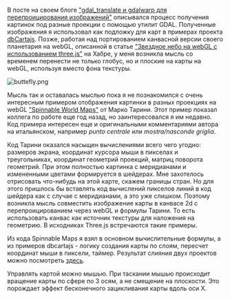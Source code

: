 <!--2015-05-19 19:42:54-->
В посте на своем блоге ["gdal_translate и gdalwarp для перепроицирования изображений"](http://egaxegax.appspot.com/guestbook/1122002) описывался процесс получения картинок под разные проекции с помощью утилит GDAL. Полученные изображения я использовал как подложку для карт в примерах проекта [dbCartajs](http://github.com/egaxegax/dbCartajs). Позже, работая над портированием канвасной версии своего планетария на webGL, описанной в статье ["Звездное небо на webGL с использованием three.js"](http://egaxegax.appspot.com/guestbook/4662364972515328) на Хабре, у меня возникла мысль со временем перенести не только глобус, но и плоские на карты на webGL, используя вместо фона текстуры.

![buttefly.png](https://img-fotki.yandex.ru/get/4209/136640652.1/0_112d01_d8377bc9_orig.png)

Мысль так и оставалась мыслью пока я не познакомился с очень интересным примером отображения картинки в разных проекциях на webGL ["Spinnable World Maps"](http://vcg.isti.cnr.it/~tarini/spinnableworldmaps/) от Марко Тарини. Этот пример показал коллега по работе еще год назад, но заинтересовался я им недавно. Код примера интересен еще и оригинальными комментариями автора на итальянском, например *punto centrale* или *mostra/nasconde griglia*.

Код Тарини оказался насыщен вычислениями всего чего угодно: размеров экрана, координат курсора мыши в пикселах и треугольниках, координат геометрий проекций, матриц поворота геометрий. При этом полностью картинка с меридианами и измененными цветами формируется в шейдерах. Мне захотелось отрисовать что-нибудь на этой карте, скажем границы стран. Но для этого пришлось бы вставлять код вычислений пикселов линий в код шейдера как с случае с меридианами, а это уже слишком. Поэтому возникла мысль совместить изображение карты в канвасе 2d с перепроицированием через webGL и формулы Тарини. То есть использовать канвас как источник текстуры для наложения на геометрию. В исходниках Three.js встречаются такие примеры.

Из кода Spinnable Maps я взял в основном вычислительные формулы, а из примеров dbcartajs - логику создания карты по слоям, пересчет координат мыши в пиксели, таймер. Результат слияния двух проектов можно посмотреть [здесь](http://dbcartajs.appspot.com/map3d.html).

Управлять картой можно мышью. При таскании мышью происходит вращение карты по сфере по 3 осям, а не смещение на плоскости. Это порождает эффект бесконечного зацикливания карты вдоль оси X.